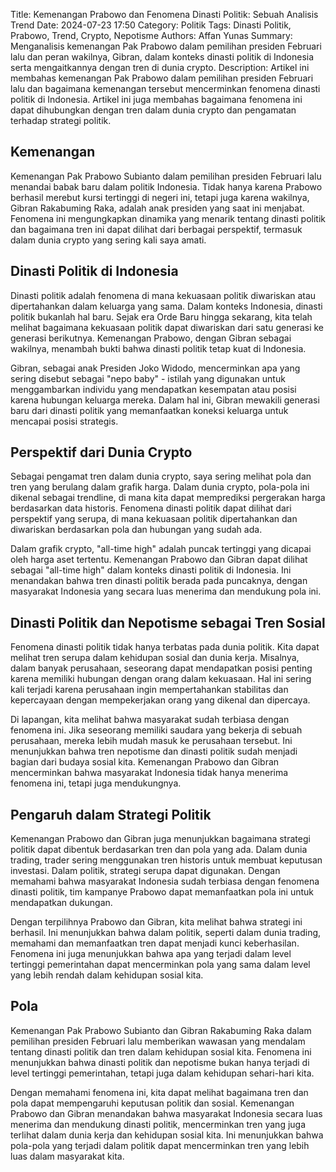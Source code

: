 Title: Kemenangan Prabowo dan Fenomena Dinasti Politik: Sebuah Analisis Trend
Date: 2024-07-23 17:50
Category: Politik
Tags: Dinasti Politik, Prabowo, Trend, Crypto, Nepotisme
Authors: Affan Yunas
Summary: Menganalisis kemenangan Pak Prabowo dalam pemilihan presiden Februari lalu dan peran wakilnya, Gibran, dalam konteks dinasti politik di Indonesia serta mengaitkannya dengan tren di dunia crypto.
Description: Artikel ini membahas kemenangan Pak Prabowo dalam pemilihan presiden Februari lalu dan bagaimana kemenangan tersebut mencerminkan fenomena dinasti politik di Indonesia. Artikel ini juga membahas bagaimana fenomena ini dapat dihubungkan dengan tren dalam dunia crypto dan pengamatan terhadap strategi politik.

## Kemenangan

Kemenangan Pak Prabowo Subianto dalam pemilihan presiden Februari lalu menandai babak baru dalam politik Indonesia. Tidak hanya karena Prabowo berhasil merebut kursi tertinggi di negeri ini, tetapi juga karena wakilnya, Gibran Rakabuming Raka, adalah anak presiden yang saat ini menjabat. Fenomena ini mengungkapkan dinamika yang menarik tentang dinasti politik dan bagaimana tren ini dapat dilihat dari berbagai perspektif, termasuk dalam dunia crypto yang sering kali saya amati.

## Dinasti Politik di Indonesia

Dinasti politik adalah fenomena di mana kekuasaan politik diwariskan atau dipertahankan dalam keluarga yang sama. Dalam konteks Indonesia, dinasti politik bukanlah hal baru. Sejak era Orde Baru hingga sekarang, kita telah melihat bagaimana kekuasaan politik dapat diwariskan dari satu generasi ke generasi berikutnya. Kemenangan Prabowo, dengan Gibran sebagai wakilnya, menambah bukti bahwa dinasti politik tetap kuat di Indonesia.

Gibran, sebagai anak Presiden Joko Widodo, mencerminkan apa yang sering disebut sebagai "nepo baby" - istilah yang digunakan untuk menggambarkan individu yang mendapatkan kesempatan atau posisi karena hubungan keluarga mereka. Dalam hal ini, Gibran mewakili generasi baru dari dinasti politik yang memanfaatkan koneksi keluarga untuk mencapai posisi strategis.

## Perspektif dari Dunia Crypto

Sebagai pengamat tren dalam dunia crypto, saya sering melihat pola dan tren yang berulang dalam grafik harga. Dalam dunia crypto, pola-pola ini dikenal sebagai trendline, di mana kita dapat memprediksi pergerakan harga berdasarkan data historis. Fenomena dinasti politik dapat dilihat dari perspektif yang serupa, di mana kekuasaan politik dipertahankan dan diwariskan berdasarkan pola dan hubungan yang sudah ada.

Dalam grafik crypto, "all-time high" adalah puncak tertinggi yang dicapai oleh harga aset tertentu. Kemenangan Prabowo dan Gibran dapat dilihat sebagai "all-time high" dalam konteks dinasti politik di Indonesia. Ini menandakan bahwa tren dinasti politik berada pada puncaknya, dengan masyarakat Indonesia yang secara luas menerima dan mendukung pola ini.

## Dinasti Politik dan Nepotisme sebagai Tren Sosial

Fenomena dinasti politik tidak hanya terbatas pada dunia politik. Kita dapat melihat tren serupa dalam kehidupan sosial dan dunia kerja. Misalnya, dalam banyak perusahaan, seseorang dapat mendapatkan posisi penting karena memiliki hubungan dengan orang dalam kekuasaan. Hal ini sering kali terjadi karena perusahaan ingin mempertahankan stabilitas dan kepercayaan dengan mempekerjakan orang yang dikenal dan dipercaya.

Di lapangan, kita melihat bahwa masyarakat sudah terbiasa dengan fenomena ini. Jika seseorang memiliki saudara yang bekerja di sebuah perusahaan, mereka lebih mudah masuk ke perusahaan tersebut. Ini menunjukkan bahwa tren nepotisme dan dinasti politik sudah menjadi bagian dari budaya sosial kita. Kemenangan Prabowo dan Gibran mencerminkan bahwa masyarakat Indonesia tidak hanya menerima fenomena ini, tetapi juga mendukungnya.

## Pengaruh dalam Strategi Politik

Kemenangan Prabowo dan Gibran juga menunjukkan bagaimana strategi politik dapat dibentuk berdasarkan tren dan pola yang ada. Dalam dunia trading, trader sering menggunakan tren historis untuk membuat keputusan investasi. Dalam politik, strategi serupa dapat digunakan. Dengan memahami bahwa masyarakat Indonesia sudah terbiasa dengan fenomena dinasti politik, tim kampanye Prabowo dapat memanfaatkan pola ini untuk mendapatkan dukungan.

Dengan terpilihnya Prabowo dan Gibran, kita melihat bahwa strategi ini berhasil. Ini menunjukkan bahwa dalam politik, seperti dalam dunia trading, memahami dan memanfaatkan tren dapat menjadi kunci keberhasilan. Fenomena ini juga menunjukkan bahwa apa yang terjadi dalam level tertinggi pemerintahan dapat mencerminkan pola yang sama dalam level yang lebih rendah dalam kehidupan sosial kita.

## Pola

Kemenangan Pak Prabowo Subianto dan Gibran Rakabuming Raka dalam pemilihan presiden Februari lalu memberikan wawasan yang mendalam tentang dinasti politik dan tren dalam kehidupan sosial kita. Fenomena ini menunjukkan bahwa dinasti politik dan nepotisme bukan hanya terjadi di level tertinggi pemerintahan, tetapi juga dalam kehidupan sehari-hari kita.

Dengan memahami fenomena ini, kita dapat melihat bagaimana tren dan pola dapat mempengaruhi keputusan politik dan sosial. Kemenangan Prabowo dan Gibran menandakan bahwa masyarakat Indonesia secara luas menerima dan mendukung dinasti politik, mencerminkan tren yang juga terlihat dalam dunia kerja dan kehidupan sosial kita. Ini menunjukkan bahwa pola-pola yang terjadi dalam politik dapat mencerminkan tren yang lebih luas dalam masyarakat kita.

